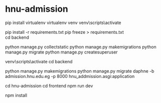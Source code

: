 # hnu-admission

pip install virtualenv
virtualenv venv
venv\scripts\activate

pip install -r requirements.txt
pip freeze > requirements.txt  
cd backend

python manage.py collectstatic
python manage.py makemigrations
python manage.py migrate
python manage.py createsuperuser


venv\scripts\activate cd backend

python manage.py makemigrations
python manage.py migrate
daphne -b admission.hnu.edu.eg -p 8000 hnu_addmission.asgi:application

cd hnu-admission
cd frontend
npm run dev

npm install 